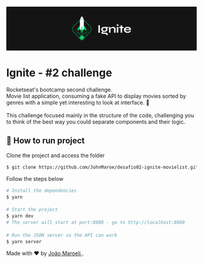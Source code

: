 <p align="center">
  <img src="https://raw.githubusercontent.com/JohnMaroe/desafio01-ignite-todolist/main/.github/Background.png" width=650 />
</p>

# Ignite - #2 challenge

Rocketseat's bootcamp second challenge. <br />
Movie list application, consuming a fake API to display movies sorted by genres with a simple yet interesting to look at interface. 🌾<br /><br />
This challenge focused mainly in the structure of the code, challenging you to think of the best way you could separate components and their logic.


## :satellite: How to run project
Clone the project and access the folder

```bash
$ git clone https://github.com/JohnMaroe/desafio02-ignite-movielist.git && cd desafio02-ignite-movielist
```

Follow the steps below
```bash
# Install the dependencies
$ yarn

# Start the project
$ yarn dev
# The server will start at port:8080 - go to http://localhost:8080

# Run the JSON server so the API can work
$ yarn server
```

Made with ❤️ by <a href="https://www.linkedin.com/in/jo%C3%A3o-maroeli-dos-santos-645314196/" target="_blank"> João Maroeli </a>. <br />
<br />

